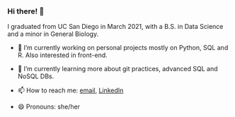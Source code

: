 ### Hi there! 👋

I graduated from UC San Diego in March 2021, with a B.S. in Data Science and a minor in General Biology.

- 🔭 I’m currently working on personal projects mostly on Python, SQL and R. Also interested in front-end.
- 🌱 I’m currently learning more about git practices, advanced SQL and NoSQL DBs.

- 📫 How to reach me: [email](mailto:skdud712@gmail.com), [LinkedIn](linkedin.com/in/nayoung-park)
- 😄 Pronouns: she/her

<!--
**nap015/nap015** is a ✨ _special_ ✨ repository because its `README.md` (this file) appears on your GitHub profile.

Here are some ideas to get you started:

- 🔭 I’m currently working on ...
- 🌱 I’m currently learning ...
- 👯 I’m looking to collaborate on ...
- 🤔 I’m looking for help with ...
- 💬 Ask me about ...
- 📫 How to reach me: ...
- 😄 Pronouns: ...
- ⚡ Fun fact: ...
-->
